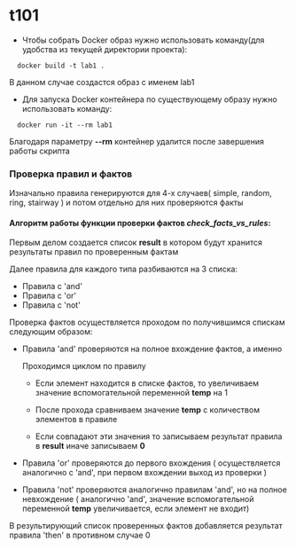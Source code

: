 # t101
* Чтобы собрать Docker образ нужно использовать команду(для удобства из текущей директории проекта):
```
  docker build -t lab1 .
```
В данном случае создастся образ с именем lab1 
* Для запуска Docker контейнера по существующему образу нужно использовать команду:
```
  docker run -it --rm lab1
```
Благодаря параметру **--rm** контейнер удалится после завершения работы скрипта

### Проверка правил и фактов

Изначально правила генерируются для 4-х случаев( simple, random, ring, stairway ) и потом отдельно для них проверяются факты

#### Алгоритм работы функции проверки фактов *check_facts_vs_rules*:

Первым делом создается список **result** в котором будут хранится результаты правил по проверенным фактам

Далее правила для каждого типа разбиваются на 3 списка:

  * Правила с 'and'
  * Правила с 'or'
  * Правила с 'not'

Проверка фактов осуществляется проходом по получившимся спискам следующим образом:
  
 * Правила 'and' проверяются на полное вхождение фактов, а именно 
 
    Проходимся циклом по правилу 
    
    - Если элемент находится в списке фактов, то увеличиваем значение вспомогательной переменной **temp** на 1
    
    - После прохода сравниваем значение **temp** с количеством элементов в правиле
    
    - Если совпадают эти значения то записываем результат правила в **result**
    иначе записываем **0**
 * Правила 'or' проверяются до первого вхождения ( осуществляется аналогично с 'and', при первом вхождении выход из проверки )
 * Правила 'not' проверяются аналогично правилам 'and', но на полное невхождение ( аналогично 'and', значение вспомогательной переменной **temp** увеличивается, если элемент не входит)

В результирующий список проверенных фактов добавляется результат правила 'then'
в противном случае 0
